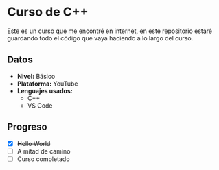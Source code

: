 # Curso de C++
Este es un curso que me encontré en internet, en este repositorio estaré guardando todo el código que vaya haciendo a lo largo del curso.

## Datos
- **Nivel:** Básico
- **Plataforma:** YouTube
- **Lenguajes usados:**
  - C++
  - VS Code

## Progreso
- [X] ~~Hello World~~
- [ ] A mitad de camino
- [ ] Curso completado
